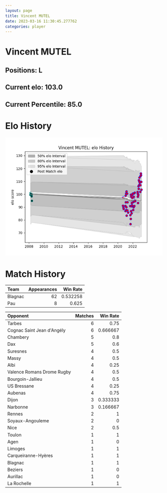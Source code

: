 ```yaml
---  
layout: page  
title: Vincent MUTEL  
date: 2023-03-16 11:30:45.277762  
categories: player  
---
```

# Vincent MUTEL

## Positions: L

## Current elo: 103.0

## Current Percentile: 85.0

# Elo History


![elo history](history_VincentMUTEL.png)
# Match History


| Team    |   Appearances |   Win Rate |
|:--------|--------------:|-----------:|
| Blagnac |            62 |   0.532258 |
| Pau     |             8 |   0.625    |

| Opponent                   |   Matches |   Win Rate |
|:---------------------------|----------:|-----------:|
| Tarbes                     |         6 |   0.75     |
| Cognac Saint Jean d'Angély |         6 |   0.666667 |
| Chambery                   |         5 |   0.8      |
| Dax                        |         5 |   0.6      |
| Suresnes                   |         4 |   0.5      |
| Massy                      |         4 |   0.5      |
| Albi                       |         4 |   0.25     |
| Valence Romans Drome Rugby |         4 |   0.5      |
| Bourgoin-Jallieu           |         4 |   0.5      |
| US Bressane                |         4 |   0.25     |
| Aubenas                    |         4 |   0.75     |
| Dijon                      |         3 |   0.333333 |
| Narbonne                   |         3 |   0.166667 |
| Rennes                     |         2 |   1        |
| Soyaux-Angouleme           |         2 |   0        |
| Nice                       |         2 |   0.5      |
| Toulon                     |         1 |   1        |
| Agen                       |         1 |   0        |
| Limoges                    |         1 |   1        |
| Carqueiranne-Hyères        |         1 |   1        |
| Blagnac                    |         1 |   1        |
| Beziers                    |         1 |   0        |
| Aurillac                   |         1 |   0        |
| La Rochelle                |         1 |   1        |